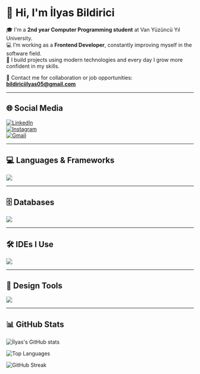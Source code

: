 # 👋 Hi, I'm İlyas Bildirici  

🎓 I'm a **2nd year Computer Programming student** at Van Yüzüncü Yıl University.  
💻 I’m working as a **Frontend Developer**, constantly improving myself in the software field.  
🚀 I build projects using modern technologies and every day I grow more confident in my skills.  

📩 Contact me for collaboration or job opportunities: **bildiriciilyas05@gmail.com**

---

## 🌐 Social Media  
[![LinkedIn](https://img.shields.io/badge/LinkedIn-0A66C2?style=for-the-badge&logo=linkedin&logoColor=white)](https://www.linkedin.com/in/ilyas-bildirici)  
[![Instagram](https://img.shields.io/badge/Instagram-E4405F?style=for-the-badge&logo=instagram&logoColor=white)](https://www.instagram.com/ilyasbildrc/)  
[![Gmail](https://img.shields.io/badge/Gmail-D14836?style=for-the-badge&logo=gmail&logoColor=white)](mailto:bildiriciilyas05@gmail.com)

---

## 💻 Languages & Frameworks  
<p align="left">  
  <img src="https://skillicons.dev/icons?i=python,java,html,css,tailwind,react,nextjs" />  
</p>

---

## 🗄️ Databases  
<p align="left">  
  <img src="https://skillicons.dev/icons?i=mysql,postgres,sqlite" />  
</p>

---

## 🛠️ IDEs I Use  
<p align="left">  
  <img src="https://skillicons.dev/icons?i=vscode,idea,pycharm" />  
</p>

---

## 🎨 Design Tools  
<p align="left">  
  <img src="https://skillicons.dev/icons?i=figma,canva" />  
</p>

---

## 📊 GitHub Stats  
![İlyas's GitHub stats](https://github-readme-stats.vercel.app/api?username=sc-carlyn&show_icons=true&theme=tokyonight)  

![Top Languages](https://github-readme-stats.vercel.app/api/top-langs/?username=sc-carlyn&layout=compact&theme=tokyonight)  

![GitHub Streak](https://github-readme-streak-stats.herokuapp.com/?user=sc-carlyn&theme=tokyonight)


